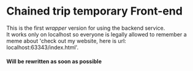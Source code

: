 # Chained trip temporary Front-end
This is the first *wrapper* version for using the backend service.  
It works only on localhost so everyone is legally allowed to remember a meme about 'check out my website, here is url: localhost:63343/index.html'.   
#### Will be rewritten as soon as possible